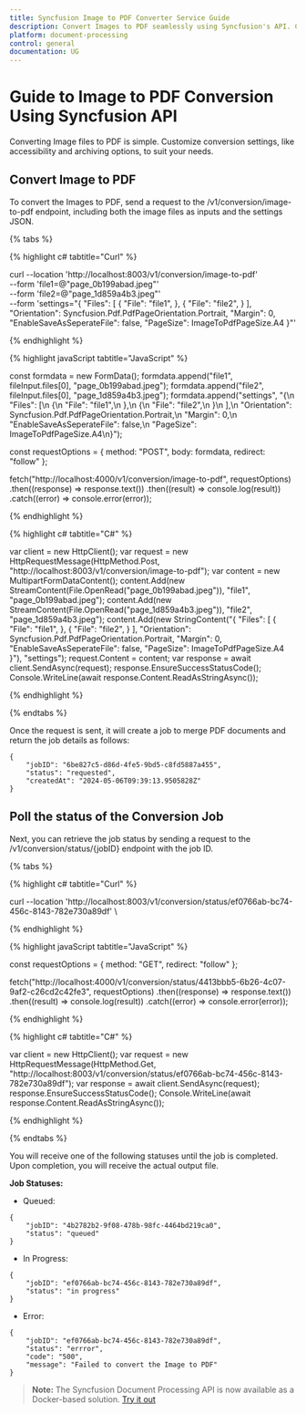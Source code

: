 ```yaml
---
title: Syncfusion Image to PDF Converter Service Guide
description: Convert Images to PDF seamlessly using Syncfusion's API. Customize settings, monitor job status, and integrate effortlessly into your applications.
platform: document-processing
control: general
documentation: UG
---
```

# Guide to Image to PDF Conversion Using Syncfusion API

Converting Image files to PDF is simple. Customize conversion settings, like accessibility and archiving options, to suit your needs.

## Convert Image to PDF

To convert the Images to PDF, send a request to the /v1/conversion/image-to-pdf endpoint, including both the image files as inputs and the settings JSON.

{% tabs %}

{% highlight c# tabtitle="Curl" %}

curl --location 'http://localhost:8003/v1/conversion/image-to-pdf' \
--form 'file1=@"page_0b199abad.jpeg"' \
--form 'file2=@"page_1d859a4b3.jpeg"' \
--form 'settings="{
  \"Files\": [
    {
      \"File\": \"file1\",
    },
    {
      \"File\": \"file2\",
    }
  ],
  \"Orientation\": Syncfusion.Pdf.PdfPageOrientation.Portrait,
  \"Margin\": 0,
  \"EnableSaveAsSeperateFile\": false,
  \"PageSize\": ImageToPdfPageSize.A4
}"'

{% endhighlight %}

{% highlight javaScript tabtitle="JavaScript" %}

const formdata = new FormData();
formdata.append("file1", fileInput.files[0], "page_0b199abad.jpeg");
formdata.append("file2", fileInput.files[0], "page_1d859a4b3.jpeg");
formdata.append("settings", "{\n  \"Files\": [\n    {\n      \"File\": \"file1\",\n    },\n    {\n      \"File\": \"file2\",\n    }\n  ],\n  \"Orientation\": Syncfusion.Pdf.PdfPageOrientation.Portrait,\n  \"Margin\": 0,\n  \"EnableSaveAsSeperateFile\": false,\n  \"PageSize\": ImageToPdfPageSize.A4\n}");

const requestOptions = {
  method: "POST",
  body: formdata,
  redirect: "follow"
};

fetch("http://localhost:4000/v1/conversion/image-to-pdf", requestOptions)
  .then((response) => response.text())
  .then((result) => console.log(result))
  .catch((error) => console.error(error));

{% endhighlight %} 

{% highlight c# tabtitle="C#" %}

var client = new HttpClient();
var request = new HttpRequestMessage(HttpMethod.Post, "http://localhost:8003/v1/conversion/image-to-pdf");
var content = new MultipartFormDataContent();
content.Add(new StreamContent(File.OpenRead("page_0b199abad.jpeg")), "file1", "page_0b199abad.jpeg");
content.Add(new StreamContent(File.OpenRead("page_1d859a4b3.jpeg")), "file2", "page_1d859a4b3.jpeg");
content.Add(new StringContent("{
  \"Files\": [
    {
      \"File\": \"file1\",
    },
    {
      \"File\": \"file2\",
    }
  ],
  \"Orientation\": Syncfusion.Pdf.PdfPageOrientation.Portrait,
  \"Margin\": 0,
  \"EnableSaveAsSeperateFile\": false,
  \"PageSize\": ImageToPdfPageSize.A4
}"), "settings");
request.Content = content;
var response = await client.SendAsync(request);
response.EnsureSuccessStatusCode();
Console.WriteLine(await response.Content.ReadAsStringAsync());

{% endhighlight %} 

{% endtabs %}

Once the request is sent, it will create a job to merge PDF documents and return the job details as follows:

```
{
    "jobID": "6be827c5-d86d-4fe5-9bd5-c8fd5887a455",
    "status": "requested",
    "createdAt": "2024-05-06T09:39:13.9505828Z"
}
```

## Poll the status of the Conversion Job

Next, you can retrieve the job status by sending a request to the /v1/conversion/status/{jobID} endpoint with the job ID.

{% tabs %}

{% highlight c# tabtitle="Curl" %}

curl --location 'http://localhost:8003/v1/conversion/status/ef0766ab-bc74-456c-8143-782e730a89df' \

{% endhighlight %}

{% highlight javaScript tabtitle="JavaScript" %}

const requestOptions = {
  method: "GET",
  redirect: "follow"
};

fetch("http://localhost:4000/v1/conversion/status/4413bbb5-6b26-4c07-9af2-c26cd2c42fe3", requestOptions)
  .then((response) => response.text())
  .then((result) => console.log(result))
  .catch((error) => console.error(error));

{% endhighlight %} 

{% highlight c# tabtitle="C#" %}

var client = new HttpClient();
var request = new HttpRequestMessage(HttpMethod.Get, "http://localhost:8003/v1/conversion/status/ef0766ab-bc74-456c-8143-782e730a89df");
var response = await client.SendAsync(request);
response.EnsureSuccessStatusCode();
Console.WriteLine(await response.Content.ReadAsStringAsync());

{% endhighlight %} 

{% endtabs %}

You will receive one of the following statuses until the job is completed. Upon completion, you will receive the actual output file.

**Job Statuses:**

- Queued:

```
{
    "jobID": "4b2782b2-9f08-478b-98fc-4464bd219ca0",
    "status": "queued"
}
```
- In Progress:

```
{
    "jobID": "ef0766ab-bc74-456c-8143-782e730a89df",
    "status": "in progress"
}
```
- Error:

```
{
    "jobID": "ef0766ab-bc74-456c-8143-782e730a89df",
    "status": "errror",
    "code": "500",
    "message": "Failed to convert the Image to PDF"        
}
```

> **Note:**
> The Syncfusion Document Processing API is now available as a Docker-based solution. [Try it out](https://hub.docker.com/r/syncfusion/document-processing-apis)